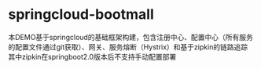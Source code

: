 # springcloud-bootmall
本DEMO基于springcloud的基础框架构建，包含注册中心、配置中心（所有服务的配置文件通过git获取）、网关、服务熔断（Hystrix）和基于zipkin的链路追踪
其中zipkin在springboot2.0版本后不支持手动配置部署
